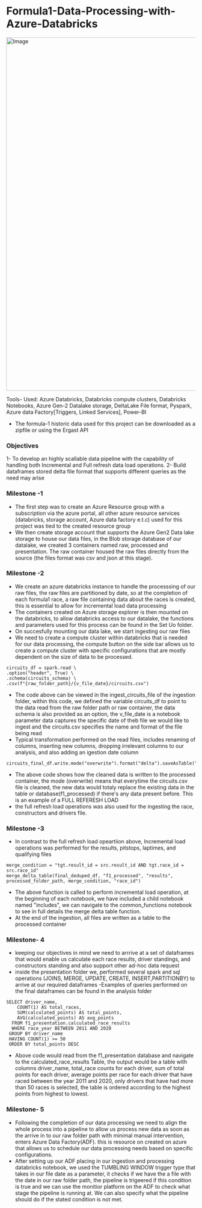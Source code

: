# Formula1-Data-Processing-with-Azure-Databricks
<img width="940" alt="Image" src="https://user-images.githubusercontent.com/112330482/213871254-b5f9cb7c-97c3-4564-a7bd-aad7ba28b6c2.png">

Tools- Used: Azure Databricks, Databricks compute clusters, Databricks Notebooks, Azure Gen-2 Datalake storage, DeltaLake File format, Pyspark, Azure data Factory[Triggers, Linked Services], Power-BI
- The formula-1 historic data used for this project can be downloaded as a zipfile or using the Ergast API 
### Objectives 
  1- To develop an highly scallable data pipeline with the capability of handling both Incremental and Full refresh data load operations.
  2- Build dataframes stored delta file format that supports different queries as the need may arise
### Milestone -1
- The first step was to create an Azure Resource group with a subscription via the azure portal, all other azure resource services (databricks, storage account, Azure data factory e.t.c) used for this project was tied to the created resource group
- We then create storage account that supports the Azure Gen2 Data lake storage to house our data files, in the Blob storage database of our datalake, we created 3 containers named raw, processed and presentation. The raw container housed the raw files directly from the source (the files format was csv and json at this stage).
### Milestone -2
- We create an azure databricks instance to handle the processsing of our raw files, the raw files are partitioned by date, so at the completion of each formula1 race, a raw file containing data about the races is created, this is essential to allow for incremental load data processing
- The containers created on Azure storage explorer is then mounted on the databricks, to allow databricks access to our datalake, the functions and parameters used for this process can be found in the Set Uo folder.
- On succesfully mounting our data lake, we start ingesting our raw files
-  We need to create a compute cluster within databricks that is needed for our data processing, the compute button on the side bar allows us to create a compute cluster with specific configurations that are mostly dependent on the size of data to be processed.
```
circuits_df = spark.read \
.option("header", True) \
.schema(circuits_schema) \
.csv(f"{raw_folder_path}/{v_file_date}/circuits.csv")
```
- The code above can be viewed in the ingest_circuits_file of the ingestion folder, within this code, we defined the variable circuits_df to point to the data read from the raw folder path or raw container, the data schema is also provided as an option, the v_file_date is a notebook parameter data captures the specific date of theb file we would like to ingest and the circuits.csv specifies the name and format of the file being read
- Typical transformation performed on the read files, includes renaming of columns, inserting new columns, dropping irrelevant columns to our analysis, and also adding an igestion date column
```
circuits_final_df.write.mode("overwrite").format("delta").saveAsTable("f1_processed.circuits")
```
- The above code shows how the cleaned data is written to the processed container, the mode (overwrite) means that everytime the circuits.csv file is cleaned, the new data would totaly replace the existing data in the table or database(f1_processed) if there's any data present before. This is an example of a FULL REFERESH LOAD
- the full refresh load operations was also used for the ingesting the race, constructors and drivers file.
### Milestone -3
- In contrast to the full refresh load opeartiion above, Incremental load operations was performed for the results, pitstops, laptimes, and qualifying files
```
merge_condition = "tgt.result_id = src.result_id AND tgt.race_id = src.race_id"
merge_delta_table(final_deduped_df, "f1_processed", "results", processed_folder_path, merge_condition, "race_id")
```
- The above function is called to perform incremental load operation, at the beginning of each notebook, we have included a child notebook named "includes", we can navigate to the common_functions notebook to see in full details the merge delta table function.
- At the end of the ingestion, all files are written as a table to the processed container
### Milestone- 4
- keeping our objectives in mind we need to arrrive at a set of dataframes that would enable us calculate each race results, driver standings, and constructors standing and also support other ad-hoc data request
- inside the presentation folder we,  performed several spark and sql operations (JOINS, MERGE, UPDATE, CREATE, INSERT,PARTITIONBY) to arrive at our required dataframes
-Examples of queries performed on the final dataframes can be found in the analysis folder
```
SELECT driver_name,
    COUNT(1) AS total_races,
    SUM(calculated_points) AS total_points,
    AVG(calculated_points) AS avg_points
  FROM f1_presentation.calculated_race_results
  WHERE race_year BETWEEN 2011 AND 2020
 GROUP BY driver_name
 HAVING COUNT(1) >= 50
 ORDER BY total_points DESC
 ```
 - Above code would read from the f1_presentation database and navigate to the calculated_race_results Table, the output would be a table with columns driver_name, total_race counts for each driver, sum of total points for each driver, average points per race for each driver that have raced between the year 2011 and 2020, only drivers that have had more than 50 races is selected, the table is ordered according to the highest points from highest to lowest. 
 
 ### Milestone- 5
 - Following the completion of our data processing we need to align the whole process into a pipeline to allow us process new data as soon as the arrive in to our raw folder path with minimal manual intervention, enters Azure Data Factory(ADF). this is resource on created on azure that allows us to schedule our data processing needs based on specific configurations. 
- After setting up our ADF placing in our ingestion and processing databricks notebook, we used the TUMBLING WINDOW trigger type that takes in our file date as a parameter, it checks if we have the a file with the date in our raw folder path, the pipeline is trigeered if this condition is true and we can use the monitior platform on the ADF to check what stage the pipeline is running at. We can also specify what the pipeline should do if the stated condition is not met.
